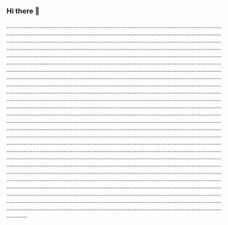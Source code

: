 ### Hi there 👋

....................................................................................................................................................................................................................................................................................................................................................................................................................................................................................................................................................................................................................................................................................................................................................................................................................................................................................................................................................................................................................................................................................................................................................................................................................................................................................................................................................................................................................................................................................................................................................................................................................................................................................................................................................................................................................................................................................................................................................................................................................................................................................................................................................................................................................................................................................................................................................................................................................................................................................................................................................................................................................................................................................................................................................................................................................................................................................................................................................................................................................................................................................................................................................................................................................................................................................................................................................................